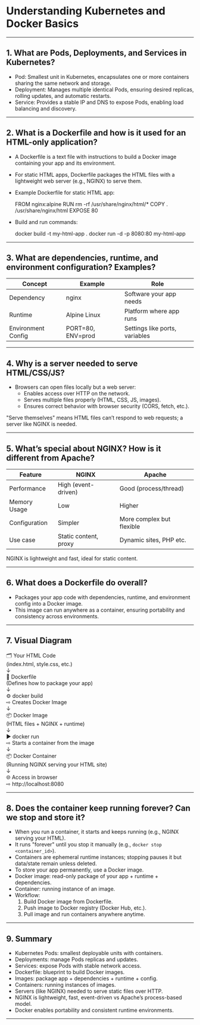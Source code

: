 # Understanding Kubernetes and Docker Basics

---

## 1. What are Pods, Deployments, and Services in Kubernetes?

- Pod: Smallest unit in Kubernetes, encapsulates one or more containers sharing the same network and storage.
- Deployment: Manages multiple identical Pods, ensuring desired replicas, rolling updates, and automatic restarts.
- Service: Provides a stable IP and DNS to expose Pods, enabling load balancing and discovery.

---

## 2. What is a Dockerfile and how is it used for an HTML-only application?

- A Dockerfile is a text file with instructions to build a Docker image containing your app and its environment.
- For static HTML apps, Dockerfile packages the HTML files with a lightweight web server (e.g., NGINX) to serve them.
- Example Dockerfile for static HTML app:

    FROM nginx:alpine
    RUN rm -rf /usr/share/nginx/html/*
    COPY . /usr/share/nginx/html
    EXPOSE 80

- Build and run commands:

    docker build -t my-html-app .
    docker run -d -p 8080:80 my-html-app

---

## 3. What are dependencies, runtime, and environment configuration? Examples?

Concept              | Example         | Role
-------------------- | --------------- | -------------------------------
Dependency           | nginx           | Software your app needs
Runtime              | Alpine Linux    | Platform where app runs
Environment Config   | PORT=80, ENV=prod | Settings like ports, variables

---

## 4. Why is a server needed to serve HTML/CSS/JS?

- Browsers can open files locally but a web server:
  - Enables access over HTTP on the network.
  - Serves multiple files properly (HTML, CSS, JS, images).
  - Ensures correct behavior with browser security (CORS, fetch, etc.).

"Serve themselves" means HTML files can’t respond to web requests; a server like NGINX is needed.

---

## 5. What’s special about NGINX? How is it different from Apache?

Feature       | NGINX                    | Apache
------------- | ------------------------ | ------------------------
Performance   | High (event-driven)      | Good (process/thread)
Memory Usage  | Low                      | Higher
Configuration | Simpler                  | More complex but flexible
Use case      | Static content, proxy    | Dynamic sites, PHP etc.

NGINX is lightweight and fast, ideal for static content.

---

## 6. What does a Dockerfile do overall?

- Packages your app code with dependencies, runtime, and environment config into a Docker image.
- This image can run anywhere as a container, ensuring portability and consistency across environments.

---

## 7. Visual Diagram

🗂️  Your HTML Code  
(index.html, style.css, etc.)  
        ↓  
📝  Dockerfile  
(Defines how to package your app)  
        ↓  
⚙️  docker build  
⇨ Creates Docker Image  
        ↓  
📦  Docker Image  
(HTML files + NGINX + runtime)  
        ↓  
▶️  docker run  
⇨ Starts a container from the image  
        ↓  
📦  Docker Container  
(Running NGINX serving your HTML site)  
        ↓  
🌐  Access in browser  
⇨ http://localhost:8080

---

## 8. Does the container keep running forever? Can we stop and store it?

- When you run a container, it starts and keeps running (e.g., NGINX serving your HTML).
- It runs "forever" until you stop it manually (e.g., `docker stop <container_id>`).
- Containers are ephemeral runtime instances; stopping pauses it but data/state remain unless deleted.
- To store your app permanently, use a Docker image.
- Docker image: read-only package of your app + runtime + dependencies.
- Container: running instance of an image.
- Workflow:
    1. Build Docker image from Dockerfile.
    2. Push image to Docker registry (Docker Hub, etc.).
    3. Pull image and run containers anywhere anytime.

---

## 9. Summary

- Kubernetes Pods: smallest deployable units with containers.
- Deployments: manage Pods replicas and updates.
- Services: expose Pods with stable network access.
- Dockerfile: blueprint to build Docker images.
- Images: package app + dependencies + runtime + config.
- Containers: running instances of images.
- Servers (like NGINX) needed to serve static files over HTTP.
- NGINX is lightweight, fast, event-driven vs Apache’s process-based model.
- Docker enables portability and consistent runtime environments.

---
